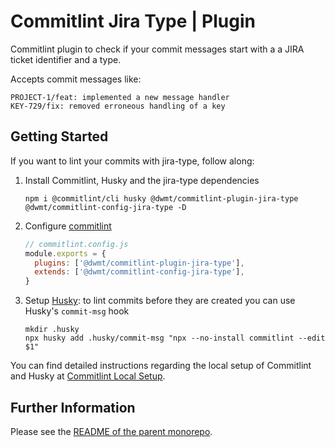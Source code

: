 # Commitlint Jira Type | Plugin

Commitlint plugin to check if your commit messages start with a a JIRA ticket identifier and a type.

Accepts commit messages like:

~~~~
PROJECT-1/feat: implemented a new message handler
KEY-729/fix: removed erroneous handling of a key
~~~~

## Getting Started

If you want to lint your commits with jira-type, follow along:

  1. Install Commitlint, Husky and the jira-type dependencies
     ~~~~
     npm i @commitlint/cli husky @dwmt/commitlint-plugin-jira-type @dwmt/commitlint-config-jira-type -D
     ~~~~
  1. Configure [commitlint](https://github.com/conventional-changelog/commitlint)
     ~~~~JavaScript
     // commitlint.config.js
     module.exports = {
       plugins: ['@dwmt/commitlint-plugin-jira-type'],
       extends: ['@dwmt/commitlint-config-jira-type'],
     }
     ~~~~
  1. Setup [Husky](https://github.com/typicode/husky/): to lint commits before they are created you can use Husky's `commit-msg` hook
     ~~~~
     mkdir .husky
     npx husky add .husky/commit-msg "npx --no-install commitlint --edit $1"
     ~~~~

You can find detailed instructions regarding the local setup of Commitlint and Husky at [Commitlint Local Setup](https://commitlint.js.org/#/guides-local-setup).

## Further Information

Please see the [README of the parent monorepo](https://github.com/dwmt/commitlint-jira-type/blob/master/README.md).
